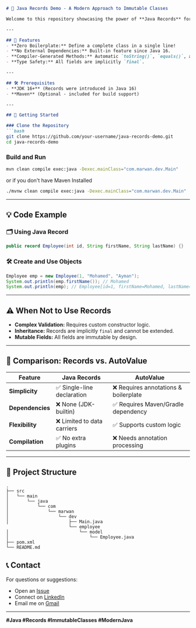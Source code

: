 ```markdown
# 🚀 Java Records Demo - A Modern Approach to Immutable Classes

Welcome to this repository showcasing the power of **Java Records** for creating concise and efficient immutable classes!

---

## 🌟 Features
- **Zero Boilerplate:** Define a complete class in a single line!
- **No External Dependencies:** Built-in feature since Java 16.
- **Compiler-Generated Methods:** Automatic `toString()`, `equals()`, and `hashCode()`.
- **Type Safety:** All fields are implicitly `final`.

---

## 🛠️ Prerequisites
- **JDK 16+** (Records were introduced in Java 16)
- **Maven** (Optional - included for build support)

---

## 🚀 Getting Started

### Clone the Repository
```bash
git clone https://github.com/your-username/java-records-demo.git
cd java-records-demo
```

### Build and Run
```bash
mvn clean compile exec:java -Dexec.mainClass="com.marwan.dev.Main"
```
or if you don't have Maven Installed
```bash
./mvnw clean compile exec:java -Dexec.mainClass="com.marwan.dev.Main"
```

---

## 💡 Code Example

### 🗂️ Using Java Record
```java
public record Employee(int id, String firstName, String lastName) {}
```

### 🛠️ Create and Use Objects
```java
Employee emp = new Employee(1, "Mohamed", "Ayman");
System.out.println(emp.firstName()); // Mohamed
System.out.println(emp); // Employee[id=1, firstName=Mohamed, lastName=Ayman]
```

---

## ⚠️ When Not to Use Records
- **Complex Validation:** Requires custom constructor logic.
- **Inheritance:** Records are implicitly `final` and cannot be extended.
- **Mutable Fields:** All fields are immutable by design.

---

## 🔄 Comparison: Records vs. AutoValue

| Feature               | Java Records                          | AutoValue                             |
|-----------------------|---------------------------------------|---------------------------------------|
| **Simplicity**        | ✅ Single-line declaration            | ❌ Requires annotations & boilerplate |
| **Dependencies**      | ❌ None (JDK-builtin)                 | ✅ Requires Maven/Gradle dependency   |
| **Flexibility**       | ❌ Limited to data carriers           | ✅ Supports custom logic              |
| **Compilation**       | ✅ No extra plugins                   | ❌ Needs annotation processing        |

---

## 📂 Project Structure
```
.
├── src
│   └── main
│       └── java
│           └── com
│               └── marwan
│                   └── dev
│                       ├── Main.java
                        └── employee
│                           └── model
│                               └── Employee.java
├── pom.xml
└── README.md
```

## 📞 Contact
For questions or suggestions:
- Open an [Issue](https://github.com/your-username/java-records-demo/issues)
- Connect on [LinkedIn](https://linkedin.com/in/your-profile)
- Email me on [Gmail](marwanabdalmagied@gmail.com)

---

**#Java #Records #ImmutableClasses #ModernJava**
